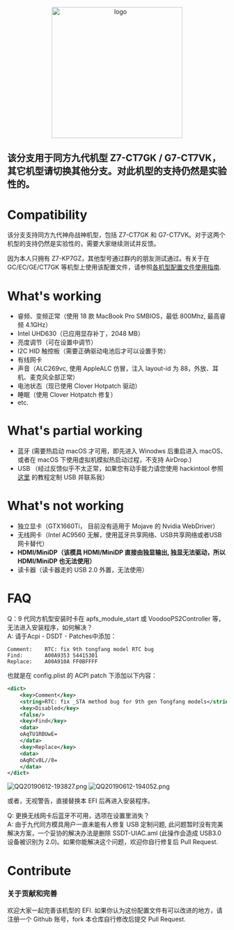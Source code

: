 <p align="center">

<img src="https://ws2.sinaimg.cn/large/9f1137b1gy1g1hg3epia2j20n505jt9q.jpg" width="300px" alt="logo">


<h2>该分支用于同方九代机型 Z7-CT7GK / G7-CT7VK，其它机型请切换其他分支。对此机型的支持仍然是实验性的。</h2>

# Compatibility

该分支支持同方九代神舟战神机型，包括 Z7-CT7GK 和 G7-CT7VK。对于这两个机型的支持仍然是实验性的，需要大家继续测试并反馈。

因为本人只拥有 Z7-KP7GZ，其他型号通过群内的朋友测试通过。有关于在 GC/EC/GE/CT7GK 等机型上使用该配置文件，请参照[各机型配置文件使用指南](https://github.com/kirainmoe/hasee-z7-kp7gz-macos/wiki/%E5%90%84%E6%9C%BA%E5%9E%8B%E9%85%8D%E7%BD%AE%E6%96%87%E4%BB%B6%E4%BD%BF%E7%94%A8%E6%8C%87%E5%8D%97).

# What's working

- 睿频、变频正常（使用 18 款 MacBook Pro SMBIOS，最低 800Mhz, 最高睿频 4.1GHz）
- Intel UHD630（已应用显存补丁，2048 MB）
- 亮度调节（可在设置中调节）
- I2C HID 触控板（需要正确驱动电池后才可以设置手势）
- 有线网卡
- 声音（ALC269vc, 使用 AppleALC 仿冒，注入 layout-id 为 88，外放、耳机、麦克风全部正常）
- 电池状态（现已使用 Clover Hotpatch 驱动）
- 睡眠（使用 Clover Hotpatch 修复）
- etc.

# What's partial working

- 蓝牙 (需要热启动 macOS 才可用，即先进入 Winodws 后重启进入 macOS、或者在 macOS 下使用虚拟机模拟热启动过程，不支持 AirDrop.)
- USB （经过反馈似乎不太正常，如果您有动手能力请您使用 hackintool 参照 [这里](https://blog.daliansky.net/Intel-FB-Patcher-USB-Custom-Video.html) 的教程定制 USB 并联系我）

# What's not working

- 独立显卡（GTX1660Ti， 目前没有适用于 Mojave 的 Nvidia WebDriver）
- 无线网卡（Intel AC9560 无解，使用蓝牙共享网络、USB共享网络或者USB网卡替代）
- **HDMI/MiniDP（该模具 HDMI/MiniDP 直接由独显输出, 独显无法驱动，所以 HDMI/MiniDP 也无法使用）**
- 读卡器（读卡器走的 USB 2.0 外置，无法使用）


# FAQ

Q：9 代同方机型安装时卡在 apfs_module_start 或 VoodooPS2Controller 等，无法进入安装程序，如何解决？  
A: 请于Acpi - DSDT - Patches中添加：

```
Comment: 	RTC: fix 9th tongfang model RTC bug
Find: 		A00A9353 54415301
Replace: 	A00A910A FF0BFFFF
```

也就是在 config.plist 的 ACPI  patch 下添加以下内容：

```xml
<dict>
    <key>Comment</key>
    <string>RTC: fix _STA method bug for 9th gen Tongfang models</string>
    <key>Disabled</key>
    <false/>
    <key>Find</key>
    <data>
    oAqTU1RBUwE=
    </data>
    <key>Replace</key>
    <data>
    oAqRCv8L//8=
    </data>
</dict>
```

![QQ20190612-193827.png](https://i.loli.net/2019/06/12/5d00e5020976b79013.png)
![QQ20190612-194052.png](https://i.loli.net/2019/06/12/5d00e5027d26763392.png)

或者，无视警告，直接替换本 EFI 后再进入安装程序。

Q: 更换无线网卡后蓝牙不可用，选项在设置里消失？  
A: 由于九代同方模具用户一直未能有人修复 USB 定制问题, 此问题暂时没有完美解决方案，一个妥协的解决办法是删除 SSDT-UIAC.aml (此操作会造成 USB3.0 设备被识别为 2.0)。如果你能解决这个问题，欢迎你自行修复后 Pull Request.

# Contribute

### 关于贡献和完善

欢迎大家一起完善该机型的 EFI. 如果你认为这份配置文件有可以改进的地方，请注册一个 Github 账号，fork 本仓库自行修改后提交 Pull Request.
